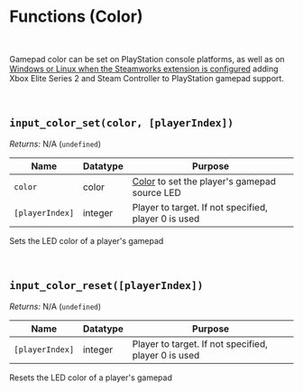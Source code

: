 # Functions (Color)

&nbsp;

Gamepad color can be set on PlayStation console platforms, as well as on [Windows or Linux when the Steamworks extension is configured](Steamworks.md) adding Xbox Elite Series 2 and Steam Controller to PlayStation gamepad support.

&nbsp;

## `input_color_set(color, [playerIndex])`

*Returns:* N/A (`undefined`)

|Name           |Datatype           |Purpose                                               |
|---------------|-------------------|------------------------------------------------------|
|`color`        |color              |[Color](https://manual.yoyogames.com/GameMaker_Language/GML_Reference/Drawing/Colour_And_Alpha/Colour_And_Alpha.htm) to set the player's gamepad source LED |
|`[playerIndex]`|integer            |Player to target. If not specified, player 0 is used  |

Sets the LED color of a player's gamepad

&nbsp;

## `input_color_reset([playerIndex])`

*Returns:* N/A (`undefined`)

|Name           |Datatype           |Purpose                                             |
|---------------|-------------------|----------------------------------------------------|
|`[playerIndex]`|integer            |Player to target. If not specified, player 0 is used|

Resets the LED color of a player's gamepad

&nbsp;